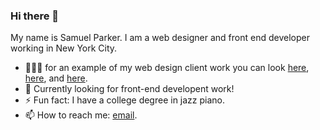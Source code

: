 ### Hi there 👋

My name is Samuel Parker. I am a web designer and front end developer working in New York City. 

- 👨🏻‍💻 for an example of my web design client work you can look [here](https://www.collabaretcreative.com/), [here](https://www.derekbrooker.com/), and [here](http://saltandlight.nyc/). 
- 🤔 Currently looking for front-end developent work!
- ⚡ Fun fact: I have a college degree in jazz piano. 
- 📫 How to reach me: [email](samuel.a.parker00@gmail.com ).




<!--
**samuelaparker/samuelaparker** is a ✨ _special_ ✨ repository because its `README.md` (this file) appears on your GitHub profile.

Here are some ideas to get you started:

- 🔭 I’m currently working on ...
- 🌱 I’m currently learning ...
- 👯 I’m looking to collaborate on ...
- 🤔 I’m looking for help with ...
- 💬 Ask me about ...
- 📫 How to reach me: ...
- 😄 Pronouns: ...
- ⚡ Fun fact: ...
-->
